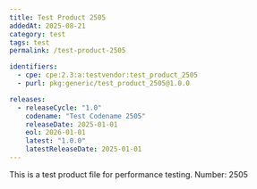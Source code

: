```yaml
---
title: Test Product 2505
addedAt: 2025-08-21
category: test
tags: test
permalink: /test-product-2505

identifiers:
  - cpe: cpe:2.3:a:testvendor:test_product_2505
  - purl: pkg:generic/test_product_2505@1.0.0

releases:
  - releaseCycle: "1.0"
    codename: "Test Codename 2505"
    releaseDate: 2025-01-01
    eol: 2026-01-01
    latest: "1.0.0"
    latestReleaseDate: 2025-01-01
---
```


This is a test product file for performance testing. Number: 2505
